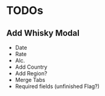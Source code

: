 # TODOs

## Add Whisky Modal
- Date
- Rate
- Alc.
- Add Country
- Add Region?
- Merge Tabs
- Required fields (unfinished Flag?)